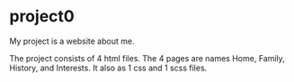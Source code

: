 # project0

My project is a website about me.

The project consists of 4 html files. The 4 pages are names Home, Family, History, and Interests. It also as 1 css and 1 scss files.

